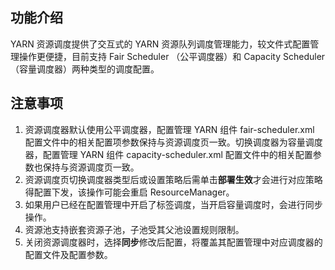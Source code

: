## 功能介绍
YARN 资源调度提供了交互式的 YARN 资源队列调度管理能力，较文件式配置管理操作更便捷，目前支持 Fair Scheduler （公平调度器）和 Capacity Scheduler （容量调度器）两种类型的调度配置。
## 注意事项
1. 资源调度器默认使用公平调度器，配置管理 YARN 组件 fair-scheduler.xml 配置文件中的相关配置项参数保持与资源调度页一致。切换调度器为容量调度器，配置管理 YARN 组件 capacity-scheduler.xml 配置文件中的相关配置参数也保持与资源调度页一致。
2. 资源调度页切换调度器类型后或设置策略后需单击**部署生效**才会进行对应策略得配置下发，该操作可能会重启 ResourceManager。
3. 如果用户已经在配置管理中开启了标签调度，当开启容量调度时，会进行同步操作。
4. 资源池支持嵌套资源子池，子池受其父池设置规则限制。
5. 关闭资源调度器时，选择**同步**修改后配置，将覆盖其配置管理中对应调度器的配置文件及配置参数。
